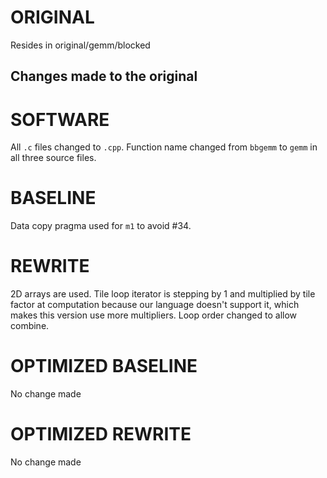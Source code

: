 # ORIGINAL
Resides in original/gemm/blocked

## Changes made to the original

# SOFTWARE
All `.c` files changed to `.cpp`.
Function name changed from `bbgemm` to `gemm` in all three source files.

# BASELINE
Data copy pragma used for `m1` to avoid #34.

# REWRITE
2D arrays are used. Tile loop iterator is stepping by 1 and multiplied by tile factor at computation because our language doesn't support it, which makes this version use more multipliers. Loop order changed to allow combine.

# OPTIMIZED BASELINE
No change made

# OPTIMIZED REWRITE
No change made
